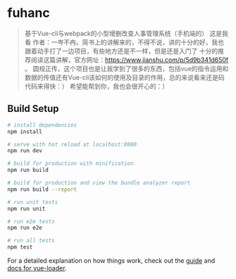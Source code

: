 # fuhanc

> 基于Vue-cli与webpack的小型增删改查人事管理系统（手机端的）
这是我看  作者：一岑不冉。简书上的讲解来的，不得不说，讲的十分的好，我也跟着动手打了一边项目，有些地方还是不一样，但是还是入门了 十分的推荐阅读这篇讲解，官方网址：https://www.jianshu.com/p/5d9b341d650f  。
圆规正传，这个项目也是让我学到了很多的东西，包括vue的指令运用和数据的传值还有Vue-cli该如何的使用及目录的作用，总的来说看来还是码代码来得快：）
希望能帮到你，我也会很开心的：）
## Build Setup

``` bash
# install dependencies
npm install

# serve with hot reload at localhost:8080
npm run dev

# build for production with minification
npm run build

# build for production and view the bundle analyzer report
npm run build --report

# run unit tests
npm run unit

# run e2e tests
npm run e2e

# run all tests
npm test
```

For a detailed explanation on how things work, check out the [guide](http://vuejs-templates.github.io/webpack/) and [docs for vue-loader](http://vuejs.github.io/vue-loader).
